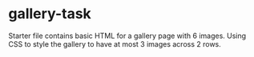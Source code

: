 # gallery-task 

Starter file contains basic HTML for a gallery page with 6 images. Using CSS to style the gallery to have at most 3 images across 2 rows.
